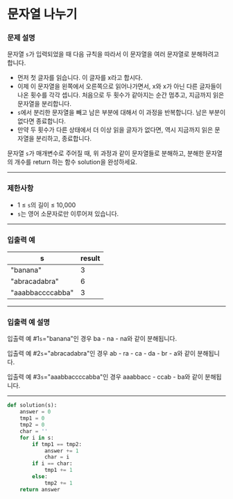 # 문자열 나누기

### **문제 설명**

문자열 `s`가 입력되었을 때 다음 규칙을 따라서 이 문자열을 여러 문자열로 분해하려고 합니다.

- 먼저 첫 글자를 읽습니다. 이 글자를 x라고 합시다.
- 이제 이 문자열을 왼쪽에서 오른쪽으로 읽어나가면서, x와 x가 아닌 다른 글자들이 나온 횟수를 각각 셉니다. 처음으로 두 횟수가 같아지는 순간 멈추고, 지금까지 읽은 문자열을 분리합니다.
- `s`에서 분리한 문자열을 빼고 남은 부분에 대해서 이 과정을 반복합니다. 남은 부분이 없다면 종료합니다.
- 만약 두 횟수가 다른 상태에서 더 이상 읽을 글자가 없다면, 역시 지금까지 읽은 문자열을 분리하고, 종료합니다.

문자열 `s`가 매개변수로 주어질 때, 위 과정과 같이 문자열들로 분해하고, 분해한 문자열의 개수를 return 하는 함수 solution을 완성하세요.

---

### 제한사항

- 1 ≤ `s`의 길이 ≤ 10,000
- `s`는 영어 소문자로만 이루어져 있습니다.

---

### 입출력 예

| s | result |
| --- | --- |
| "banana" | 3 |
| "abracadabra" | 6 |
| "aaabbaccccabba" | 3 |

---

### 입출력 예 설명

입출력 예 #1`s`="banana"인 경우 ba - na - na와 같이 분해됩니다.

입출력 예 #2`s`="abracadabra"인 경우 ab - ra - ca - da - br - a와 같이 분해됩니다.

입출력 예 #3`s`="aaabbaccccabba"인 경우 aaabbacc - ccab - ba와 같이 분해됩니다.

---

```python
def solution(s):
    answer = 0
    tmp1 = 0
    tmp2 = 0
    char = ''
    for i in s:
        if tmp1 == tmp2:
            answer += 1
            char = i
        if i == char:
            tmp1 += 1
        else:
            tmp2 += 1
    return answer
```
